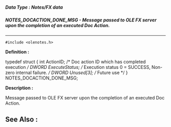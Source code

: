 ##### Data Type : Notes/FX data
##### NOTES_DOCACTION_DONE_MSG - Message passed to OLE FX server upon the completion of an executed Doc Action.
---
```
#include <olenotes.h>
```

**Definition :**

typedef struct {
   int   ActionID;  /* Doc action ID which has completed execution */
   DWORD ExecuteStatus; /* Execution status
                           0 = SUCCESS, Non-zero internal failure. */
   DWORD Unused[3]; /* Future use */
} NOTES_DOCACTION_DONE_MSG;

**Description :**

Message passed to OLE FX server upon the completion of an executed Doc Action.


**See Also :**
---
